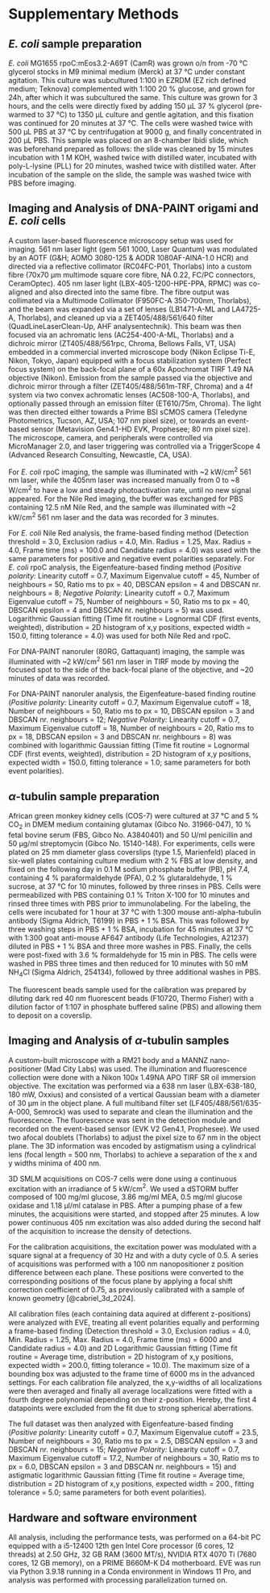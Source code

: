 ﻿---
bibliography: Markdown_info\citations.bib
csl: Markdown_info\ieee.csl
---

# Supplementary Methods

## *E. coli* sample preparation
*E. coli* MG1655 rpoC:mEos3.2-A69T (CamR) was grown o/n from -70&nbsp;°C glycerol stocks in M9 minimal medium (Merck) at 37&nbsp;°C under constant agitation. This culture was subcultured 1:100 in EZRDM (EZ rich defined medium; Teknova) complemented with 1:100 20&nbsp;% glucose, and grown for 24h, after which it was subcultured the same. This culture was grown for 3 hours, and the cells were directly fixed by adding 150&nbsp;µL 37&nbsp;% glycerol (pre-warmed to 37&nbsp;°C) to 1350&nbsp;µL culture and gentle agitation, and this fixation was continued for 20 minutes at 37&nbsp;°C. The cells were washed twice with 500&nbsp;µL PBS at 37&nbsp;°C by centrifugation at 9000&nbsp;g, and finally concentrated in 200&nbsp;µL PBS. This sample was placed on an 8-chamber Ibidi slide, which was beforehand prepared as follows: the slide was cleaned by 15 minutes incubation with 1&nbsp;M KOH, washed twice with distilled water, incubated with poly-L-lysine (PLL) for 20 minutes, washed twice with distilled water. After incubation of the sample on the slide, the sample was washed twice with PBS before imaging.

## Imaging and Analysis of DNA-PAINT origami and *E. coli* cells
A custom laser-based fluorescence microscopy setup was used for imaging. 561&nbsp;nm laser light (gem 561 1000, Laser Quantum) was modulated by an AOTF (G&H; AOMO 3080-125 & AODR 1080AF-AINA-1.0 HCR) and directed via a reflective collimator (RC04FC-P01, Thorlabs) into a custom fibre (70x70 µm multimode square core fibre, NA 0.22, FC/PC connectors, CeramOptec). 405&nbsp;nm laser light (LBX-405-1200-HPE-PPA, RPMC) was co-aligned and also directed into the same fibre. The fibre output was collimated via a Multimode Collimator (F950FC-A 350-700nm, Thorlabs), and the beam was expanded via a set of lenses (LB1471-A-ML and LA4725-A, Thorlabs), and cleaned up via a ZET405/488/561/640 filter (QuadLineLaserClean-Up, AHF analysentechnik). This beam was then focused via an achromatic lens (AC254-400-A-ML, Thorlabs) and a dichroic mirror (ZT405/488/561rpc, Chroma, Bellows Falls, VT, USA) embedded in a commercial inverted microscope body (Nikon Eclipse Ti-E, Nikon, Tokyo, Japan) equipped with a focus stabilization system (Perfect focus system) on the back-focal plane of a 60x Apochromat TIRF 1.49 NA objective (Nikon). Emission from the sample passed via the objective and dichroic mirror through a filter (ZET405/488/561m-TRF, Chroma) and a 4f system via two convex achromatic lenses (AC508-100-A, Thorlabs), and optionally passed through an emission filter (ET610/75m, Chroma). The light was then directed either towards a Prime BSI sCMOS camera (Teledyne Photometrics, Tucson, AZ, USA; 107 nm pixel size), or towards an event-based sensor (Metavision Gen4.1-HD EVK, Prophesee; 80 nm pixel size). The microscope, camera, and peripherals were controlled via MicroManager 2.0, and laser triggering was controlled via a TriggerScope 4 (Advanced Research Consulting, Newcastle, CA, USA).

For *E. coli* rpoC imaging, the sample was illuminated with ~2 kW/cm<sup>2</sup> 561 nm laser, while the 405nm laser was increased manually from 0 to ~8 W/cm<sup>2</sup> to have a low and steady photoactivation rate, until no new signal appeared. For the Nile Red imaging, the buffer was exchanged for PBS containing 12.5 nM Nile Red, and the sample was illuminated with ~2 kW/cm<sup>2</sup> 561 nm laser and the data was recorded for 3 minutes.

For *E. coli* Nile Red analysis, the frame-based finding method (Detection threshold = 3.0, Exclusion radius = 4.0, Min. Radius = 1.25, Max. Radius = 4.0, Frame time (ms) = 100.0 and Candidate radius = 4.0) was used with the same parameters for positive and negative event polarities separately. For *E. coli* rpoC analysis, the Eigenfeature-based finding method (*Positive polarity:* Linearity cutoff = 0.7, Maximum Eigenvalue cutoff = 45, Number of neighbours = 50, Ratio ms to px = 40, DBSCAN epsilon = 4 and DBSCAN nr. neighbours = 8; *Negative Polarity:* Linearity cutoff = 0.7, Maximum Eigenvalue cutoff = 75, Number of neighbours = 50, Ratio ms to px = 40, DBSCAN epsilon = 4 and DBSCAN nr. neighbours = 5) was used. Logarithmic Gaussian fitting (Time fit routine = Lognormal CDF (first events, weighted), distribution = 2D histogram of x,y positions, expected width = 150.0, fitting tolerance = 4.0) was used for both Nile Red and rpoC.

For DNA-PAINT nanoruler (80RG, Gattaquant) imaging, the sample was illuminated with ~2 kW/cm<sup>2</sup> 561 nm laser in TIRF mode by moving the focused spot to the side of the back-focal plane of the objective, and ~20 minutes of data was recorded.

For DNA-PAINT nanoruler analysis, the Eigenfeature-based finding routine (*Positive polarity:* Linearity cutoff = 0.7, Maximum Eigenvalue cutoff = 18, Number of neighbours = 50, Ratio ms to px = 10, DBSCAN epsilon = 3 and DBSCAN nr. neighbours = 12; *Negative Polarity:* Linearity cutoff = 0.7, Maximum Eigenvalue cutoff = 18, Number of neighbours = 20, Ratio ms to px = 18, DBSCAN epsilon = 3 and DBSCAN nr. neighbours = 8) was combined with logarithmic Gaussian fitting (Time fit routine = Lognormal CDF (first events, weighted), distribution = 2D histogram of x,y positions, expected width = 150.0, fitting tolerance = 1.0; same parameters for both event polarities).

## $\alpha$-tubulin sample preparation
African green monkey kidney cells (COS-7) were cultured at 37&nbsp;°C and 5&nbsp;% CO$_2$ in DMEM medium containing glutamax (Gibco No. 31966-047), 10&nbsp;% fetal bovine serum (FBS, Gibco No. A3840401) and 50&nbsp;U/ml penicillin and 50&nbsp;µg/ml streptomycin (Gibco No. 15140-148). For experiments, cells were plated on 25&nbsp;mm diameter glass coverslips (type 1.5, Marienfeld) placed in six-well plates containing culture medium with 2&nbsp;% FBS at low density, and fixed on the following day in 0.1&nbsp;M sodium phosphate buffer (PB), pH&nbsp;7.4, containing 4&nbsp;% paraformaldehyde (PFA), 0.2&nbsp;% glutaraldehyde, 1&nbsp;% sucrose, at 37&nbsp;°C for 10 minutes, followed by three rinses in PBS. Cells were permeabilized with PBS containing 0.1&nbsp;% Triton X-100 for 10 minutes and rinsed three times with PBS prior to immunolabeling. For the labeling, the cells were incubated for 1 hour at 37&nbsp;°C with 1:300 mouse anti-alpha-tubulin antibody (Sigma Aldrich, T6199) in PBS + 1&nbsp;% BSA. This was followed by three washing steps in PBS + 1&nbsp;% BSA, incubation for 45 minutes at 37&nbsp;°C with 1:300 goat anti-mouse AF647 antibody (Life Technologies, A21237) diluted in PBS + 1&nbsp;% BSA and three more washes in PBS. Finally, the cells were post-fixed with 3.6&nbsp;% formaldehyde for 15 min in PBS. The cells were washed in PBS three times and then reduced for 10 minutes with 50&nbsp;mM NH$_4$Cl (Sigma Aldrich, 254134), followed by three additional washes in PBS.

The fluorescent beads sample used for the calibration was prepared by diluting dark red 40&nbsp;nm fluorescent beads (F10720, Thermo Fisher) with a dilution factor of 1:107 in phosphate buffered saline (PBS) and allowing them to deposit on a coverslip.


## Imaging and Analysis of $\alpha$-tubulin samples
A custom-built microscope with a RM21 body and a MANNZ nano-positioner (Mad City Labs) was used. The illumination and fluorescence collection were done with a Nikon 100x 1.49NA APO TIRF SR oil immersion objective. The excitation was performed via a 638&nbsp;nm laser (LBX-638-180, 180 mW, Oxxius) and consisted of a vertical Gaussian beam with a diameter of 30&nbsp;µm in the object plane. A full multiband filter set (LF405/488/561/635-A-000, Semrock) was used to separate and clean the illumination and the fluorescence. The fluorescence was sent in the detection module and recorded on the event-based sensor (EVK V2 Gen4.1, Prophesee). We used two afocal doublets (Thorlabs) to adjust the pixel size to 67&nbsp;nm in the object plane. The 3D information was encoded by astigmatism using a cylindrical lens (focal length = 500&nbsp;nm, Thorlabs) to achieve a separation of the x and y widths minima of 400&nbsp;nm.

3D SMLM acquisitions on COS-7 cells were done using a continuous excitation with an irradiance of 5&nbsp;kW/cm$^2$. We used a dSTORM buffer composed of 100&nbsp;mg/ml glucose, 3.86&nbsp;mg/ml MEA, 0.5 mg/ml glucose oxidase and 1.18&nbsp;µl/ml catalase in PBS. After a pumping phase of a few minutes, the acquisitions were started, and stopped after 25 minutes. A low power continuous 405 nm excitation was also added during the second half of the acquisition to increase the density of detections.

For the calibration acquisitions, the excitation power was modulated with a square signal at a frequency of 30&nbsp;Hz and with a duty cycle of 0.5. A series of acquisitions was performed with a 100 nm nanopositioner z position difference between each plane. These positions were converted to the corresponding positions of the focus plane by applying a focal shift correction coefficient of 0.75, as previously calibrated with a sample of known geometry [@cabriel_3d_2024].

All calibration files (each containing data aquired at different z-positions) were analyzed with EVE, treating all event polarities equally and performing a frame-based finding (Detection threshold = 3.0, Exclusion radius = 4.0, Min. Radius = 1.25, Max. Radius = 4.0, Frame time (ms) = 6000 and Candidate radius = 4.0) and 2D Logarithmic Gaussian fitting (Time fit routine = Average time, distribution = 2D histogram of x,y positions, expected width = 200.0, fitting tolerance = 10.0). The maximum size of a bounding box was adjusted to the frame time of 6000 ms in the advanced settings. For each calibration file analyzed, the x,y-widths of all localizations were then averaged and finally all average localizations were fitted with a fourth degree polynomial depending on their z-position. Hereby, the first 4 datapoints were excluded from the fit due to strong spherical aberrations.

The full dataset was then analyzed with Eigenfeature-based finding (*Positive polarity:* Linearity cutoff = 0.7, Maximum Eigenvalue cutoff = 23.5, Number of neighbours = 30, Ratio ms to px = 2.5, DBSCAN epsilon = 3 and DBSCAN nr. neighbours = 15; *Negative Polarity:* Linearity cutoff = 0.7, Maximum Eigenvalue cutoff = 17.2, Number of neighbours = 30, Ratio ms to px = 6.0, DBSCAN epsilon = 3 and DBSCAN nr. neighbours = 15) and astigmatic logarithmic Gaussian fitting (Time fit routine = Average time, distribution = 2D histogram of x,y positions, expected width = 200., fitting tolerance = 5.0; same parameters for both event polarities). 

## Hardware and software environment
All analysis, including the performance tests, was performed on a 64-bit PC equipped with a i5-12400 12th gen Intel Core processor (6 cores, 12 threads) at 2.50 GHz, 32 GB RAM (3600 MT/s), NVIDIA RTX 4070 Ti (7680 cores, 12 GB memory), on a PRIME B660M-K D4 motherboard. EVE was run via Python 3.9.18 running in a Conda environment in Windows 11 Pro, and analysis was performed with processing parallelization turned on.
